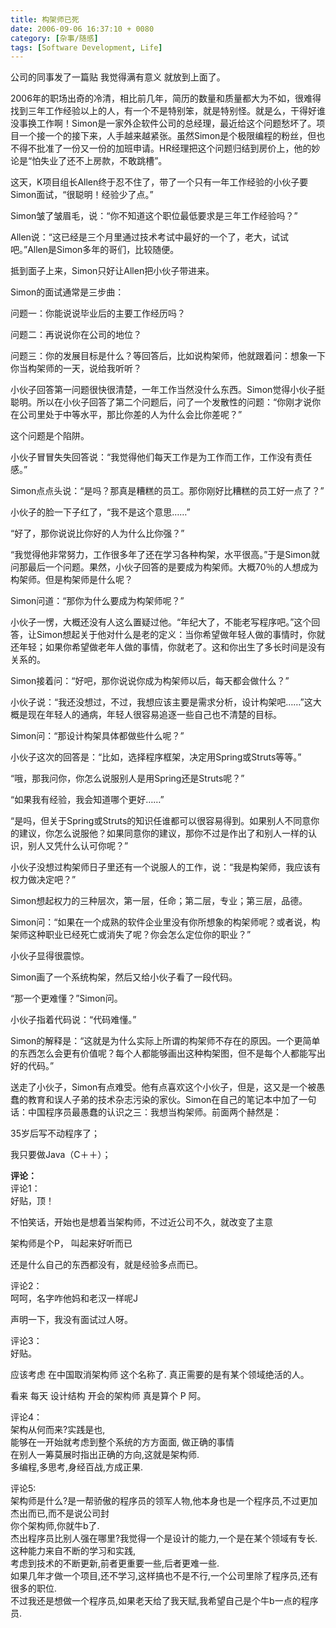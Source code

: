 ```yaml
---
title: 构架师已死
date: 2006-09-06 16:37:10 + 0080
category: [杂事/随感]
tags: [Software Development, Life]
---
```


公司的同事发了一篇贴 我觉得满有意义 就放到上面了。  

2006年的职场出奇的冷清，相比前几年，简历的数量和质量都大为不如，很难得找到三年工作经验以上的人，有一个不是特别笨，就是特别怪。就是么，干得好谁没事换工作啊！Simon是一家外企软件公司的总经理，最近给这个问题愁坏了。项目一个接一个的接下来，人手越来越紧张。虽然Simon是个极限编程的粉丝，但也不得不批准了一份又一份的加班申请。HR经理把这个问题归结到房价上，他的妙论是“怕失业了还不上房款，不敢跳槽”。  

这天，K项目组长Allen终于忍不住了，带了一个只有一年工作经验的小伙子要Simon面试，“很聪明！经验少了点。”  

Simon皱了皱眉毛，说：“你不知道这个职位最低要求是三年工作经验吗？”  

Allen说：“这已经是三个月里通过技术考试中最好的一个了，老大，试试吧。”Allen是Simon多年的哥们，比较随便。  

抵到面子上来，Simon只好让Allen把小伙子带进来。  

Simon的面试通常是三步曲：  

问题一：你能说说毕业后的主要工作经历吗？  

问题二：再说说你在公司的地位？  

问题三：你的发展目标是什么？等回答后，比如说构架师，他就跟着问：想象一下你当构架师的一天，说给我听听？  

小伙子回答第一问题很快很清楚，一年工作当然没什么东西。Simon觉得小伙子挺聪明。所以在小伙子回答了第二个问题后，问了一个发散性的问题：“你刚才说你在公司里处于中等水平，那比你差的人为什么会比你差呢？”  

这个问题是个陷阱。  

小伙子冒冒失失回答说：“我觉得他们每天工作是为工作而工作，工作没有责任感。”  

Simon点点头说：“是吗？那真是糟糕的员工。那你刚好比糟糕的员工好一点了？”  

小伙子的脸一下子红了，“我不是这个意思……”  

“好了，那你说说比你好的人为什么比你强？”  

“我觉得他非常努力，工作很多年了还在学习各种构架，水平很高。”于是Simon就问那最后一个问题。果然，小伙子回答的是要成为构架师。大概70％的人想成为构架师。但是构架师是什么呢？  

Simon问道：“那你为什么要成为构架师呢？”  

小伙子一愣，大概还没有人这么置疑过他。“年纪大了，不能老写程序吧。”这个回答，让Simon想起关于他对什么是老的定义：当你希望做年轻人做的事情时，你就还年轻；如果你希望做老年人做的事情，你就老了。这和你出生了多长时间是没有关系的。  

Simon接着问：“好吧，那你说说你成为构架师以后，每天都会做什么？”  

小伙子说：“我还没想过，不过，我想应该主要是需求分析，设计构架吧……”这大概是现在年轻人的通病，年轻人很容易追逐一些自己也不清楚的目标。  

Simon问：“那设计构架具体都做些什么呢？”  

小伙子这次的回答是：“比如，选择程序框架，决定用Spring或Struts等等。”  

“哦，那我问你，你怎么说服别人是用Spring还是Struts呢？”  

“如果我有经验，我会知道哪个更好……”  

“是吗，但关于Spring或Struts的知识任谁都可以很容易得到。如果别人不同意你的建议，你怎么说服他？如果同意你的建议，那你不过是作出了和别人一样的认识，别人又凭什么认可你呢？”  

小伙子没想过构架师日子里还有一个说服人的工作，说：“我是构架师，我应该有权力做决定吧？”  

Simon想起权力的三种层次，第一层，任命；第二层，专业；第三层，品德。  

Simon问：“如果在一个成熟的软件企业里没有你所想象的构架师呢？或者说，构架师这种职业已经死亡或消失了呢？你会怎么定位你的职业？”  

小伙子显得很震惊。  

Simon画了一个系统构架，然后又给小伙子看了一段代码。  

“那一个更难懂？”Simon问。  

小伙子指着代码说：“代码难懂。”  

Simon的解释是：“这就是为什么实际上所谓的构架师不存在的原因。一个更简单的东西怎么会更有价值呢？每个人都能够画出这种构架图，但不是每个人都能写出好的代码。”  

送走了小伙子，Simon有点难受。他有点喜欢这个小伙子，但是，这又是一个被愚蠢的教育和误人子弟的技术杂志污染的家伙。Simon在自己的笔记本中加了一句话：中国程序员最愚蠢的认识之三：我想当构架师。前面两个赫然是：  

35岁后写不动程序了；  

我只要做Java（C＋＋）；  

 **评论：**  
评论1：  
好贴，顶！  

不怕笑话，开始也是想着当架构师，不过近公司不久，就改变了主意  

架构师是个P， 叫起来好听而已  

还是什么自己的东西都没有，就是经验多点而已。  


评论2：  
呵呵，名字咋他妈和老汉一样呢J  

声明一下，我没有面试过人呀。  


评论3：  
好贴。  

应该考虑 在中国取消架构师 这个名称了. 真正需要的是有某个领域绝活的人。  

看来 每天 设计结构 开会的架构师 真是算个 P 阿。  


评论4：  
架构从何而来?实践是也,   
能够在一开始就考虑到整个系统的方方面面, 做正确的事情  
在别人一筹莫展时指出正确的方向,这就是架构师.  
多编程,多思考,身经百战,方成正果.  


评论5:  
架构师是什么?是一帮骄傲的程序员的领军人物,他本身也是一个程序员,不过更加杰出而已,而不是说公司封  
你个架构师,你就牛b了.  
杰出程序员比别人强在哪里?我觉得一个是设计的能力,一个是在某个领域有专长.这种能力来自不断的学习和实践,  
考虑到技术的不断更新,前者更重要一些,后者更难一些.  
如果几年才做一个项目,还不学习,这样搞也不是不行,一个公司里除了程序员,还有很多的职位.  
不过我还是想做一个程序员,如果老天给了我天赋,我希望自己是个牛b一点的程序员.  

